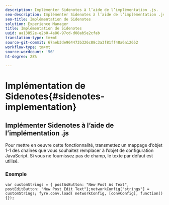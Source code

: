 ```yaml
---
description: Implémenter Sidenotes à l’aide de l’implémentation .js.
seo-description: Implémenter Sidenotes à l’aide de l’implémentation .js.
seo-title: Implémentation de Sidenotes
solution: Experience Manager
title: Implémentation de Sidenotes
uuid: aa13852e-e2b0-4a86-97cd-d08ab5e2cfab
translation-type: tm+mt
source-git-commit: 67aeb3de964473b326c88c3a3f81ff48a6a12652
workflow-type: tm+mt
source-wordcount: '56'
ht-degree: 28%

---
```



# Implémentation de Sidenotes{#sidenotes-implementation}

## Implémenter Sidenotes à l’aide de l’implémentation .js

Pour mettre en oeuvre cette fonctionnalité, transmettez un mappage d’objet 1-1 des chaînes que vous souhaitez remplacer à l’objet de configuration JavaScript. Si vous ne fournissez pas de champ, le texte par défaut est utilisé.

### Exemple

```
var customStrings = { postAsButton: "New Post As Text", postEditButton: "New Post Edit Text"};networkConfig["strings"] = customStrings; fyre.conv.load( networkConfig, [convConfig], function(){});
```
